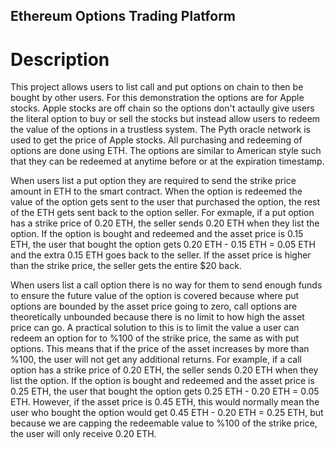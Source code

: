 ## Ethereum Options Trading Platform

# Description
This project allows users to list call and put options on chain to then be bought by other users. For this demonstration the options are for Apple stocks. Apple stocks are off chain so the options don't actaully give users the literal option to buy or sell the stocks but instead allow users to redeem the value of the options in a trustless system. The Pyth oracle network is used to get the price of Apple stocks. All purchasing and redeeming of options are done using ETH. The options are similar to American style such that they can be redeemed at anytime before or at the expiration timestamp.

When users list a put option they are required to send the strike price amount in ETH to the smart contract. When the option is redeemed the value of the option gets sent to the user that purchased the option, the rest of the ETH gets sent back to the option seller. For exmaple, if a put option has a strike price of 0.20 ETH, the seller sends 0.20 ETH when they list the option. If the option is bought and redeemed and the asset price is 0.15 ETH, the user that bought the option gets 0.20 ETH - 0.15 ETH = 0.05 ETH and the extra 0.15 ETH goes back to the seller. If the asset price is higher than the strike price, the seller gets the entire $20 back.

When users list a call option there is no way for them to send enough funds to ensure the future value of the option is covered because where put options are bounded by the asset price going to zero, call options are theoretically unbounded because there is no limit to how high the asset price can go. A practical solution to this is to limit the value a user can redeem an option for to %100 of the strike price, the same as with put options. This means that if the price of the asset increases by more than %100, the user will not get any additional returns. For example, if a call option has a strike price of 0.20 ETH, the seller sends 0.20 ETH when they list the option. If the option is bought and redeemed and the asset price is 0.25 ETH, the user that bought the option gets 0.25 ETH - 0.20 ETH = 0.05 ETH. However, if the asset price is 0.45 ETH, this would normally mean the user who bought the option would get 0.45 ETH - 0.20 ETH = 0.25 ETH, but because we are capping the redeemable value to %100 of the strike price, the user will only receive 0.20 ETH.